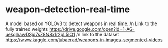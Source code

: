 # weapon-detection-real-time
A model based on YOLOv3 to detect weapons in real time. /n
Link to the fully trained weights https://drive.google.com/open?id=1-AG-uekglhawDSjd7sZ8N8x1r2pL5lO1 /n
link to the dataset https://www.kaggle.com/jubaerad/weapons-in-images-segmented-videos
